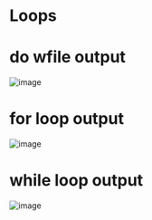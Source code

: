 # Loops
# do wfile output
![image](https://user-images.githubusercontent.com/93450820/234494129-8f929835-b176-42f6-8e3a-593522f1ade0.png)
# for loop output
![image](https://user-images.githubusercontent.com/93450820/234494453-305ab4a4-5f1d-4dec-b11c-0e78282f6f84.png)
# while loop output
![image](https://user-images.githubusercontent.com/93450820/234494666-dbed764e-8a4a-4f0d-91d0-6aa189645934.png)
